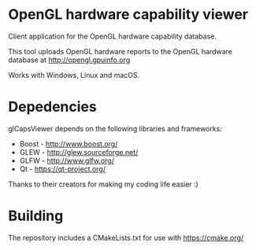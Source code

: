 # OpenGL hardware capability viewer

Client application for the OpenGL hardware capability database.

This tool uploads OpenGL hardware reports to the OpenGL hardware database at http://opengl.gpuinfo.org

Works with Windows, Linux and macOS.

# Depedencies
glCapsViewer depends on the following libraries and frameworks:

- Boost - http://www.boost.org/
- GLEW - http://glew.sourceforge.net/
- GLFW - http://www.glfw.org/
- Qt - https://qt-project.org/

Thanks to their creators for making my coding life easier :)

# Building
The repository includes a CMakeLists.txt for use with https://cmake.org/

